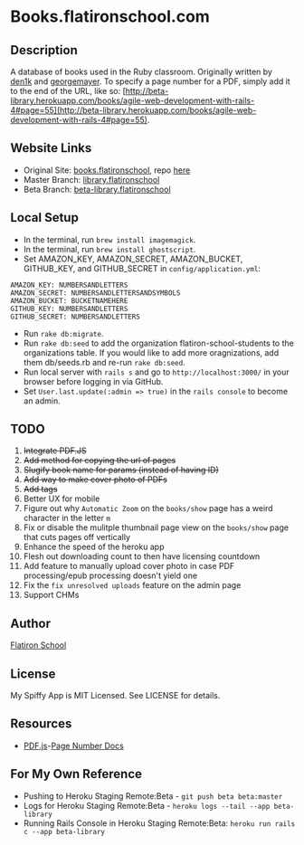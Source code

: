 # Books.flatironschool.com

## Description

A database of books used in the Ruby classroom. Originally written by [den1k](https://github.com/den1k/booxr) and [georgemayer](https://github.com/georgemayer/). To specify a page number for a PDF, simply add it to the end of the URL, like so: [http://beta-library.herokuapp.com/books/agile-web-development-with-rails-4#page=55](http://beta-library.herokuapp.com/books/agile-web-development-with-rails-4#page=55).
## Website Links
* Original Site: [books.flatironschool](http://books.flatironschool.com/), repo [here](https://github.com/den1k/booxr)
* Master Branch: [library.flatironschool](http://library.flatironschool.com/)
* Beta Branch:   [beta-library.flatironschool](http://beta-library.herokuapp.com/)

## Local Setup
* In the terminal, run `brew install imagemagick`.
* In the terminal, run `brew install ghostscript`.
* Set AMAZON_KEY, AMAZON_SECRET, AMAZON_BUCKET, GITHUB_KEY, and GITHUB_SECRET in `config/application.yml`:
```
AMAZON_KEY: NUMBERSANDLETTERS
AMAZON_SECRET: NUMBERSANDLETTERSANDSYMBOLS
AMAZON_BUCKET: BUCKETNAMEHERE
GITHUB_KEY: NUMBERSANDLETTERS
GITHUB_SECRET: NUMBERSANDLETTERS
```
* Run `rake db:migrate`.
* Run `rake db:seed` to add the organization flatiron-school-students to the organizations table. If you would like to add more oragnizations, add them db/seeds.rb and re-run  `rake db:seed`.
* Run local server with `rails s` and go to `http://localhost:3000/` in your browser before logging in via GitHub.
* Set `User.last.update(:admin => true)` in the `rails console` to become an admin.

## TODO

1. ~~Integrate PDF.JS~~
2. ~~Add method for copying the url of pages~~
3. ~~Slugify book name for params (instead of having ID)~~
4. ~~Add way to make cover photo of PDFs~~
5. ~~Add tags~~
6. Better UX for mobile
7. Figure out why `Automatic Zoom` on the `books/show` page has a weird character in the letter `m`
8. Fix or disable the mulitple thumbnail page view on the `books/show` page that cuts pages off vertically
9. Enhance the speed of the heroku app
10. Flesh out downloading count to then have licensing countdown
11. Add feature to manually upload cover photo in case PDF processing/epub processing doesn't yield one
12. Fix the `fix unresolved uploads` feature on the admin page
13. Support CHMs

## Author

[Flatiron School](http://flatironschool.com/)

## License

My Spiffy App is MIT Licensed. See LICENSE for details.

## Resources
* [PDF.js](http://www.askapache.com/javascript/pdf-js.html)-[Page Number Docs](http://www.askapache.com/javascript/pdf-js.html#Options_after_the-s0)

## For My Own Reference
* Pushing to Heroku Staging Remote:Beta - `git push beta beta:master` 
* Logs for Heroku Staging Remote:Beta - `heroku logs --tail --app beta-library`
* Running Rails Console in Heroku Staging Remote:Beta: `heroku run rails c --app beta-library`

